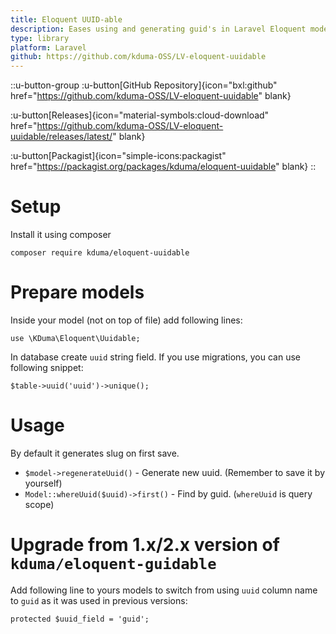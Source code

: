 ```yaml
---
title: Eloquent UUID-able
description: Eases using and generating guid's in Laravel Eloquent models.
type: library
platform: Laravel
github: https://github.com/kduma-OSS/LV-eloquent-uuidable
---
```


::u-button-group
:u-button[GitHub Repository]{icon="bxl:github" href="https://github.com/kduma-OSS/LV-eloquent-uuidable" blank}

:u-button[Releases]{icon="material-symbols:cloud-download" href="https://github.com/kduma-OSS/LV-eloquent-uuidable/releases/latest/" blank}

:u-button[Packagist]{icon="simple-icons:packagist" href="https://packagist.org/packages/kduma/eloquent-uuidable" blank}
::

# Setup
Install it using composer

    composer require kduma/eloquent-uuidable

# Prepare models
Inside your model (not on top of file) add following lines:

    use \KDuma\Eloquent\Uuidable;

In database create `uuid` string field. If you use migrations, you can use following snippet:

    $table->uuid('uuid')->unique();

# Usage
By default it generates slug on first save.

- `$model->regenerateUuid()` - Generate new uuid. (Remember to save it by yourself)
- `Model::whereUuid($uuid)->first()` - Find by guid. (`whereUuid` is query scope)

# Upgrade from 1.x/2.x version of `kduma/eloquent-guidable`

Add following line to yours models to switch from using `uuid` column name to `guid` as it was used in previous versions:

	protected $uuid_field = 'guid';